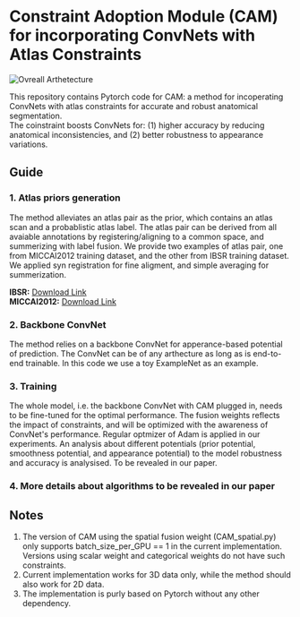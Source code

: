 # Constraint Adoption Module (CAM) for incorporating ConvNets with Atlas Constraints
![Ovreall Arthetecture](arthetecture.png)

This repository contains Pytorch code for CAM: a method for incoperating ConvNets with atlas constraints for accurate and robust anatomical segmentation.  
The coinstraint boosts ConvNets for: (1) higher accuracy by reducing anatomical inconsistencies, and (2) better robustness to appearance variations. 

## Guide 

### 1. Atlas priors generation 
The method alleviates an atlas pair as the prior, which contains an atlas scan and a probablistic atlas label. 
The atlas pair can be derived from all avaiable annotations by registering/aligning to a common space, and summerizing with label fusion. 
We provide two examples of atlas pair, one from MICCAI2012 training dataset, and the other from IBSR training dataset. 
We applied syn registration for fine aligment, and simple averaging for summerization. 

<b>IBSR:</b> [Download Link](https://drive.google.com/drive/folders/1MXm4K3tpsk1yWZjyDkL8caZ-QEmDoJHI?usp=sharing)<br/>
<b>MICCAI2012:</b> [Download Link](https://drive.google.com/drive/folders/1PL3c_dPLe5VqPo6r5Ej6nnGeMYgpiFDG?usp=sharing)<br/>


### 2. Backbone ConvNet
The method relies on a backbone ConvNet for apperance-based potential of prediction. 
The ConvNet can be of any arthecture as long as is end-to-end trainable. 
In this code we use a toy ExampleNet as an example. 

### 3. Training 
The whole model, i.e. the backbone ConvNet with CAM plugged in, needs to be fine-tuned for the optimal performance.
The fusion weights reflects the impact of constraints, and will be optimized with the awareness of ConvNet's performance. 
Regular optmizer of Adam is applied in our experiments. 
An analysis about different potentials (prior potential, smoothness potential, and appearance potential) to the model robustness and accuracy is analysised. To be revealed in our paper.  

### 4. More details about algorithms to be revealed in our paper 



## Notes
1. The version of CAM using the spatial fusion weight (CAM_spatial.py) only supports batch_size_per_GPU == 1 in the current implementation.
Versions using scalar weight and categorical weights do not have such constraints. 
2. Current implementation works for 3D data only, while the method should also work for 2D data. 
3. The implementation is purly based on Pytorch without any other dependency.  
